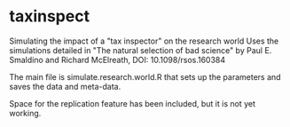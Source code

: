 # taxinspect
Simulating the impact of a "tax inspector" on the research world
Uses the simulations detailed in "The natural selection of bad science" by Paul E. Smaldino and Richard McElreath, DOI: 10.1098/rsos.160384 

The main file is simulate.research.world.R that sets up the parameters and saves the data and meta-data.

Space for the replication feature has been included, but it is not yet working.
